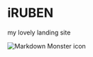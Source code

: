 # iRUBEN
my lovely landing site

<img src="https://cdn.discordapp.com/attachments/742413524126400523/1040713365175144538/Screenshot_2022-11-11_at_19.43.15.png"
     alt="Markdown Monster icon"
     style="float: left; margin-right: 10px;" />

